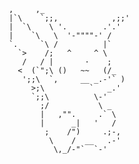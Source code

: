 
           ,     ,_
           |`\    `;;,            ,;;'
           |  `\    \ '.        .'.'
           |    `\   \  '-""""-' /
           `.     `\ /          |`
             `>    /;   ^     ^ \ 
              /   / |       ·    ;
             <  (`";\ ()   ~~   (/_
              ';;\  `,     __ _.-'` )
                >;\          `   _.'
                `;;\          \-'
                  ;/           \ _
                  |   ,"".     .` \
                  |      _|   '   /
                   ;    /")     .;-,
                    \    /  __   .-'
                     \,_/-"`  `-'
    
 
